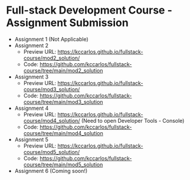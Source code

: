 # Full-stack Development Course - Assignment Submission

 - Assignment 1 (Not Applicable)
 - Assignment 2
   - Preview URL: https://kccarlos.github.io/fullstack-course/mod2_solution/
   - Code: https://github.com/kccarlos/fullstack-course/tree/main/mod2_solution
 - Assignment 3
   - Preview URL: https://kccarlos.github.io/fullstack-course/mod3_solution/
   - Code: https://github.com/kccarlos/fullstack-course/tree/main/mod3_solution
 - Assignment 4
   - Preview URL: https://kccarlos.github.io/fullstack-course/mod4_solution/ (Need to open Developer Tools - Console)
   - Code: https://github.com/kccarlos/fullstack-course/tree/main/mod4_solution
 - Assignment 5
    - Preview URL: https://kccarlos.github.io/fullstack-course/mod5_solution/
    - Code: https://github.com/kccarlos/fullstack-course/tree/main/mod5_solution
 - Assignment 6 (Coming soon!)
